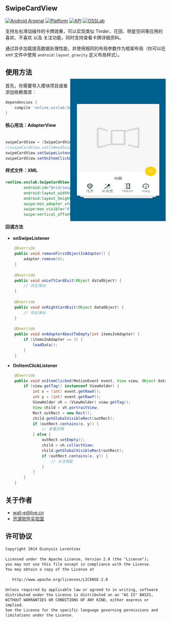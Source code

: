 
## SwipeCardView

[![Android Arsenal](https://img.shields.io/badge/Android%20Arsenal-SwipeCardView-lightgrey.svg?style=flat)](http://swipecard.osslab.online/) [![Platform](https://img.shields.io/badge/platform-android-green.svg)](http://developer.android.com/index.html) [![API](https://img.shields.io/badge/API-14%2B-brightgreen.svg?style=flat)](https://android-arsenal.com/api?level=14) [![OSSLab](https://img.shields.io/badge/OSSLab-开源软件实验室-blue.svg?style=flat)](http://osslab.online/)

支持左右滑动操作的卡牌效果，可以实现类似 Tinder、花田、明星空间等应用的喜欢、不喜欢 以及 关注功能，同时支持查看卡牌详细资料。

通过异步加载提高数据处理性能，并使用相同的布局参数作为框架布局（你可以在 xml 文件中使用 `android:layout_gravity` 定义布局样式）。

<img src="./preview.gif" alt="SwipeCardView" title="SwipeCardView" width="300" height="447" align="right" vspace="52" />


## 使用方法

首先，你需要导入模块项目或者添加依赖类库：

```groovy
dependencies {
    compile 'online.osslab:SwipeCard:1.0.0'
}
```

#### 核心用法：AdapterView

```java

swipeCardView = (SwipeCardView) findViewById(R.id.swipeCardView);
//swipeCardView.setIsNeedSwipe(true); // 是否开启swipe滑动效果，当不调用此方法设置时，默认开启;
swipeCardView.setSwipeListener(this);
swipeCardView.setOnItemClickListener(this);

```

#### 样式文件：XML

```xml
<online.osslab.SwipeCardView
        android:id="@+id/swipeCardView"
        android:layout_width="match_parent"
        android:layout_height="match_parent"
        swipe:min_adapter_stack="4"
        swipe:max_visible="4"
        swipe:vertical_offset="28dp"/>

```

#### 回调方法

- **onSwipeListener**

```java
    @Override
    public void removeFirstObjectInAdapter() {
        adapter.remove(0);
    }

    @Override
    public void onLeftCardExit(Object dataObject) {
        // 向左滑动
    }

    @Override
    public void onRightCardExit(Object dataObject) {
        // 向右滑动
    }

    @Override
    public void onAdapterAboutToEmpty(int itemsInAdapter) {
        if (itemsInAdapter == 3) {
            loadData();
        }
    }

```

- **OnItemClickListener**

``` java
    @Override
    public void onItemClicked(MotionEvent event, View view, Object dataObject) {
        if (view.getTag() instanceof ViewHolder) {
            int x = (int) event.getRawX();
            int y = (int) event.getRawY();
            ViewHolder vh = (ViewHolder) view.getTag();
            View child = vh.portraitView;
            Rect outRect = new Rect();
            child.getGlobalVisibleRect(outRect);
            if (outRect.contains(x, y)) {
                // 查看详情
            } else {
                outRect.setEmpty();
                child = vh.collectView;
                child.getGlobalVisibleRect(outRect);
                if (outRect.contains(x, y)) {
                    // 关注明星
                }
            }
        }
    }
```


## 关于作者

- [wall-e@live.cn](mailto:wall-e@live.cn)
- [开源软件实验室](http://osslab.online/)


## 许可协议

    Copyright 2014 Dionysis Lorentzos

    Licensed under the Apache License, Version 2.0 (the "License");
    you may not use this file except in compliance with the License.
    You may obtain a copy of the License at

       http://www.apache.org/licenses/LICENSE-2.0

    Unless required by applicable law or agreed to in writing, software
    distributed under the License is distributed on an "AS IS" BASIS,
    WITHOUT WARRANTIES OR CONDITIONS OF ANY KIND, either express or implied.
    See the License for the specific language governing permissions and
    limitations under the License.

